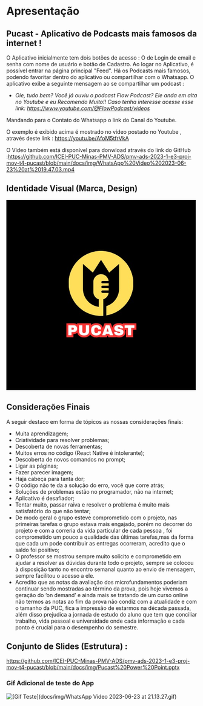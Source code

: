 # Apresentação

## Pucast - Aplicativo de Podcasts mais famosos da internet ! 

O Aplicativo inicialmente tem dois botões de acesso : O de Login de email e senha com nome de usuário e botão de Cadastro. Ao logar no Aplicativo, é possível entrar na página principal  "Feed". Há os Podcasts mais famosos, podendo favoritar dentro do aplicativo ou compartilhar com o Whatsapp. O aplicativo exibe a seguinte mensagem ao se compartilhar um podcast : 

 * *Oie, tudo bem? 
 Você já ouviu o podcast Flow Podcast? Ele anda em alta no Youtube e eu Recomendo Muito!! 
 Caso tenha interesse acesse esse link: https://www.youtube.com/@FlowPodcast/videos*

 Mandando para o Contato do Whatsapp o link do Canal do Youtube.

 O exemplo é exibido acima é mostrado no vídeo postado no Youtube , através deste link : https://youtu.be/AfoM5tfrVkA 

 O Vídeo também está disponível para donwload através do link do GitHub :https://github.com/ICEI-PUC-Minas-PMV-ADS/pmv-ads-2023-1-e3-proj-mov-t4-pucast/blob/main/docs/img/WhatsApp%20Video%202023-06-23%20at%2019.47.03.mp4


## Identidade Visual (Marca, Design)

![[Símbolo Pucast](docs/img/WhatsApp Image 2023-06-04 at 19.10.58 (1).jpeg)](https://github.com/ICEI-PUC-Minas-PMV-ADS/pmv-ads-2023-1-e3-proj-mov-t4-pucast/blob/main/docs/img/WhatsApp%20Image%202023-06-04%20at%2019.10.58%20(1).jpeg)

## Considerações Finais 
A seguir destaco em forma de tópicos as nossas considerações finais:
* Muita aprendizagem;
* Criatividade para resolver problemas;
* Descoberta de novas ferramentas;
* Muitos erros no código (React Native é intolerante);
* Descoberta de novos comandos no prompt;
* Ligar as páginas;
* Fazer parecer imagem;
* Haja cabeça para tanta dor;
* O código não te da a solução do erro, você que corre atrás;
* Soluções de problemas estão no programador, não na internet;
* Aplicativo é desafiador;
* Tentar muito, passar raiva e resolver o problema é muito mais satisfatório do que não tentar;
* De modo geral o grupo esteve comprometido com o projeto, nas primeiras tarefas o grupo estava mais engajado, porém no decorrer do projeto e com a correria da vida particular de cada pessoa , foi comprometido um pouco a qualidade das últimas tarefas,mas da forma que cada um pode contribuir as entregas ocorreram, acredito que o saldo foi positivo;
* O professor se mostrou sempre muito solícito e comprometido em ajudar a resolver as dúvidas durante todo o projeto, sempre se colocou à disposição tanto no encontro semanal quanto ao envio de mensagem, sempre facilitou o acesso a ele.
* Acredito que as notas da avaliação dos microfundamentos poderiam continuar sendo mostradas ao término da prova, pois hoje vivemos a geração do ‘on demand’ e ainda mais se tratando de um curso online não termos as notas ao fim da prova não condiz com a atualidade e com o tamanho da PUC, fica a impressão de estarmos na década passada, além disso prejudica a jornada de estudo do aluno que tem que conciliar trabalho, vida pessoal e universidade onde cada informação e cada ponto é crucial para o desempenho do semestre.
  
## Conjunto de Slides (Estrutura) : 

https://github.com/ICEI-PUC-Minas-PMV-ADS/pmv-ads-2023-1-e3-proj-mov-t4-pucast/blob/main/docs/img/Pucast%20Power%20Point.pptx

### Gif Adicional de teste do App 
![[Gif Teste](docs/img/WhatsApp Video 2023-06-23 at 21.13.27.gif)](https://github.com/ICEI-PUC-Minas-PMV-ADS/pmv-ads-2023-1-e3-proj-mov-t4-pucast/blob/main/docs/img/WhatsApp%20Video%202023-06-23%20at%2021.13.27.gif)
